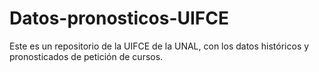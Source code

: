 # Datos-pronosticos-UIFCE
Este es un repositorio de la UIFCE de la UNAL, con los datos históricos y pronosticados de petición de cursos.
